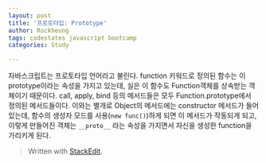 ```yaml
---
layout: post
title: '프로토타입: Prototype'
author: Rockheung
tags: codestates javascript bootcamp
categories: Study

---
```

자바스크립트는 프로토타입 언어라고 불린다. function 키워드로 정의된 함수는 이 prototype이라는 속성을 가지고 있는데, 실은 이 함수도 Function객체를 상속받는 객체이기 때문이다. call, apply, bind 등의 메서드들은 모두  Function.prototype에서 정의된 메서드들이다. 이와는 별개로 Object의 메서드에는 constructor 메서드가 들어있는데, 함수의 생성자 모드를 사용(`new func()`)하게 되면 이 메서드가 작동되게 되고, 이렇게 만들어진 객체는 `__proto__` 라는 속성을 가지면서 자신을 생성한 function을 가리키게 된다.



> Written with [StackEdit](https://stackedit.io/).



